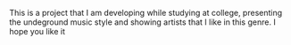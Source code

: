 This is a project that I am developing while studying at college, presenting the undeground music style and showing artists that I like in this genre. I hope you like it
